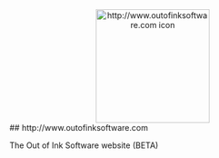 <a name="logo"/>
<div align="center">
<a href="http://www.outofinksoftware.com" target="_blank">
<img src="https://raw.github.com/outofink/outofinksoftware.com/beta/icon.png" alt="http://www.outofinksoftware.com icon" width="200" height="200"></img>
</a>
</div>

<a name="http://www.outofinksoftware.com"/>
## http://www.outofinksoftware.com

The Out of Ink Software website (BETA)
